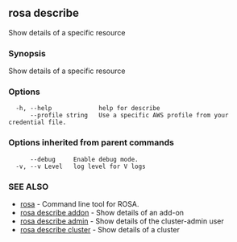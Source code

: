 ## rosa describe

Show details of a specific resource

### Synopsis

Show details of a specific resource

### Options

```
  -h, --help             help for describe
      --profile string   Use a specific AWS profile from your credential file.
```

### Options inherited from parent commands

```
      --debug     Enable debug mode.
  -v, --v Level   log level for V logs
```

### SEE ALSO

* [rosa](rosa.md)	 - Command line tool for ROSA.
* [rosa describe addon](rosa_describe_addon.md)	 - Show details of an add-on
* [rosa describe admin](rosa_describe_admin.md)	 - Show details of the cluster-admin user
* [rosa describe cluster](rosa_describe_cluster.md)	 - Show details of a cluster

